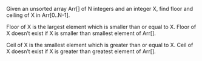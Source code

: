 Given an unsorted array Arr[] of N integers and an integer X, find floor and ceiling of X in Arr[0..N-1].

Floor of X is the largest element which is smaller than or equal to X. Floor of X doesn’t exist if X is smaller than smallest element of Arr[].

Ceil of X is the smallest element which is greater than or equal to X. Ceil of X doesn’t exist if X is greater than greatest element of Arr[].
